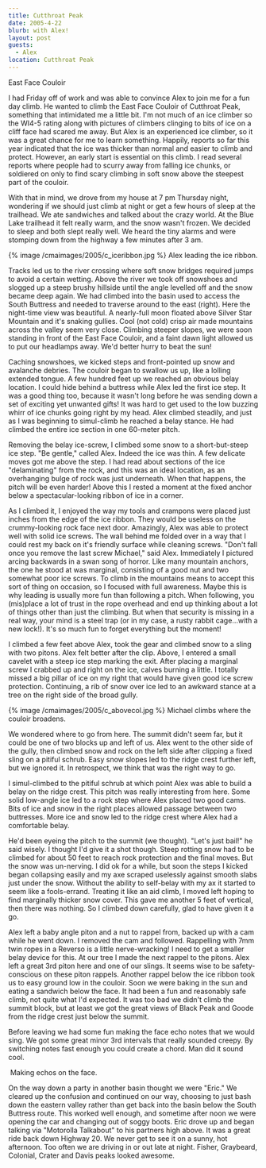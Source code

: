 ```yaml
---
title: Cutthroat Peak
date: 2005-4-22
blurb: with Alex!
layout: post
guests:
  - Alex
location: Cutthroat Peak
---
```


<p>East Face Couloir</p>


I had Friday off of work and was able to convince Alex to join me for a fun day climb.
He wanted to climb the East Face Couloir of Cutthroat Peak, something that intimidated
me a little bit. I'm not much of an ice climber so the WI4-5 rating along with pictures
of climbers clinging to bits of ice on a cliff face had scared me away. But Alex is
an experienced ice climber, so it was a great chance for me to learn something.
Happily, reports so far this year indicated that the
ice was thicker than normal and easier to climb and protect. However, an early
start is essential on this climb. I read several reports where people had to scurry
away from falling ice chunks, or soldiered on only to find scary climbing in soft
snow above the steepest part of the couloir. 

 

With that in mind, we drove from my house at 7 pm Thursday night, wondering if we should
just climb at night or get a few hours of sleep at the trailhead. We ate sandwiches
and talked about the crazy world. At the Blue Lake trailhead it felt really warm, and
the snow wasn't frozen. We decided to sleep and both slept really well. We heard the
tiny alarms and were stomping down from the highway a few minutes after 3 am.


{% image /cmaimages/2005/c_iceribbon.jpg %}
Alex leading the ice ribbon.
 

Tracks led us to the river crossing where soft snow bridges required jumps to avoid
a certain wetting. Above the river we took off snowshoes and slogged up a steep
brushy hillside until the angle levelled off and the snow became deep again. We
had climbed into the basin used to access the South Buttress and needed to traverse
around to the east (right). Here the night-time view was beautiful. A nearly-full
moon floated above Silver Star Mountain and it's snaking gullies. Cool (not cold)
crisp air made mountains across the valley seem very close. Climbing steeper slopes,
we were soon standing in front of the East Face Couloir, and a faint dawn light
allowed us to put our headlamps away. We'd better hurry to beat the sun!

 

Caching snowshoes, we kicked steps and front-pointed up snow and avalanche debries.
The couloir began to swallow us up, like a lolling extended tongue. A few hundred
feet up we reached an obvious belay location. I could hide behind a buttress while
Alex led the first ice step. It was a good thing too, because it wasn't long before
he was sending down a set of exciting yet unwanted gifts! It was hard to get used
to the low buzzing whirr of ice chunks going right by my head. Alex climbed steadily,
and just as I was beginning to simul-climb he reached a belay stance. He had
climbed the entire ice section in one 60-meter pitch. 

 

Removing the belay ice-screw, I climbed some snow to a short-but-steep ice step.
"Be gentle," called Alex. Indeed the ice was thin. A few delicate moves got me above
the step. I had read about sections of the ice "delaminating" from the rock, and
this was an ideal location, as an overhanging bulge of rock was just underneath.
When that happens, the pitch will be even harder! Above this I rested a moment
at the fixed anchor below a spectacular-looking ribbon of ice in a corner.

 

As I climbed it, I enjoyed the way my tools and crampons were placed just inches
from the edge of the ice ribbon. They would be useless on the crummy-looking rock
face next door. Amazingly, Alex was able to protect well with solid ice screws.
The wall behind me folded over in a way that I could rest my back on it's friendly
surface while cleaning screws. "Don't fall once you remove the last screw Michael,"
said Alex. Immediately I pictured arcing backwards in a swan song of horror.
Like many mountain anchors, the one he stood at was marginal, consisting of a
good nut and two somewhat poor ice screws. To climb in the mountains means to
accept this sort of thing on occasion, so I focused with full awareness.
Maybe this is why leading is usually more fun than following a pitch. When
following, you (mis)place a lot of trust in the rope overhead and end up thinking
about a lot of things other than just the climbing. But when that security
is missing in a real way, your mind is a steel trap (or in my case, a
rusty rabbit cage...with a new lock!). It's so much fun to forget everything
but the moment!

 

I climbed a few feet above Alex, took the gear and climbed snow to a sling with
two pitons. Alex felt better after the clip. Above, I entered a small cavelet
with a steep ice step marking the exit. After placing a marginal screw I crabbed up
and right on the ice, calves burning a little. I totally missed a big pillar
of ice on my right that would have given good ice screw protection. Continuing,
a rib of snow over ice led to an awkward stance at a tree on the right side of
the broad gully.

 


{% image /cmaimages/2005/c_abovecol.jpg %}
Michael climbs where the couloir broadens.

We wondered where to go from here. The summit didn't seem far, but it could be one
of two blocks up and left of us. Alex went to the other side of the gully, then climbed
snow and rock on the left side after clipping a fixed sling on a pitiful schrub.
Easy snow slopes led to the ridge crest further left, but we ignored it. In retrospect,
we think that was the right way to go.

 

I simul-climbed to the pitiful schrub at which point Alex was able to build a belay
on the ridge crest. This pitch was really interesting from here. Some solid low-angle
ice led to a rock step where Alex placed two good cams. Bits of ice and snow in
the right places allowed passage between two buttresses. More ice and snow led to
the ridge crest where Alex had a comfortable belay.

 

He'd been eyeing the pitch to the summit (we thought). "Let's just bail!" he said wisely.
I thought I'd give it a shot though. Steep rotting snow had to be climbed for about 50
feet to reach rock protection and the final moves. But the snow was un-nerving. I did
ok for a while, but soon the steps I kicked began collapsing easily and my axe scraped
uselessly against smooth slabs just under the snow. Without the ability to self-belay
with my ax it started to seem like a fools-errand. Treating it like an aid climb, I moved
left hoping to find marginally thicker snow cover. This gave me another 5 feet of vertical,
then there was nothing. So I climbed down carefully, glad to have given it a go.

 

Alex left a baby angle piton and a nut to rappel from, backed up with a cam while he went
down. I removed the cam and followed. Rappelling with 7mm twin ropes in a Reverso is a
little nerve-wracking! I need to get a smaller belay device for this. At our tree I made
the next rappel to the pitons. Alex left a great 3rd piton here and one of our slings.
It seems wise to be safety-conscious on these piton rappels. Another rappel below the
ice ribbon took us to easy ground low in the couloir. Soon we were baking in the sun
and eating a sandwich below the face. It had been a fun and reasonably safe climb,
not quite what I'd expected. It was too bad we didn't climb the summit block, but at
least we got the great views of Black Peak and Goode from the ridge crest just below the
summit.

 

Before leaving we had some fun making the face echo notes that we would sing. We got some
great minor 3rd intervals that really sounded creepy. By switching notes fast enough you
could create a chord. Man did it sound cool.



<a  href="/cmaimages/2005/c_chording.jpg">
<img src="/cmaimages/2005/c_chording.jpg" alt=""></a>
Making echos on the face.

 

On the way down a party in another basin thought we were "Eric." We cleared up the confusion
and continued on our way, choosing to just bash down the eastern valley rather than get back
into the basin below the South Buttress route. This worked well enough, and sometime after
noon we were opening the car and changing out of soggy boots. Eric drove up and began
talking via "Motorolla Talkabout" to his partners high above. It was a great ride back down
Highway 20. We never get to see it on a sunny, hot afternoon. Too often we are driving in or
out late at night. Fisher, Graybeard, Colonial, Crater and Davis peaks looked awesome.

 

